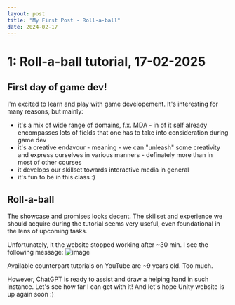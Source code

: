 ```yaml
---
layout: post
title: "My First Post - Roll-a-ball"
date: 2024-02-17
---
```



# 1: Roll-a-ball tutorial, 17-02-2025
## First day of game dev!
I'm excited to learn and play with game developement.
It's interesting for many reasons, but mainly:
- it's a mix of wide range of domains, f.x. MDA - in of it self already encompasses lots of fields that one has to take into consideration during game dev
- it's a creative endavour - meaning - we can "unleash" some creativity and express ourselves in various manners - definately more than in most of other courses
- it develops our skillset towards interactive media in general
- it's fun to be in this class :)

## Roll-a-ball
The showcase and promises looks decent. The skillset and experience we should acquire during the tutorial seems very useful, even foundational in the lens of upcoming tasks.

Unfortunately, it the website stopped working after ~30 min. I see the following message:
![image](https://github.com/user-attachments/assets/857aaee1-151e-4a55-afcd-ed1c25672762)

Available counterpart tutorials on YouTube are ~9 years old. Too much.

However, ChatGPT is ready to assist and draw a helping hand in such instance.
Let's see how far I can get with it!
And let's hope Unity website is up again soon :)



